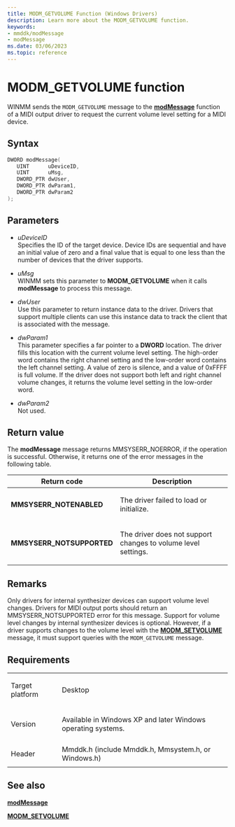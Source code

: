 ```yaml
---
title: MODM_GETVOLUME Function (Windows Drivers)
description: Learn more about the MODM_GETVOLUME function.
keywords:
- mmddk/modMessage
- modMessage
ms.date: 03/06/2023
ms.topic: reference
---
```


# MODM\_GETVOLUME function

WINMM sends the `MODM_GETVOLUME` message to the [**modMessage**](mod-message.md) function of a MIDI output driver to request the current volume level setting for a MIDI device.

## Syntax

``` c++
DWORD modMessage(
   UINT      uDeviceID,
   UINT      uMsg,
   DWORD_PTR dwUser,
   DWORD_PTR dwParam1,
   DWORD_PTR dwParam2
);
```

## Parameters

- *uDeviceID*  
  Specifies the ID of the target device. Device IDs are sequential and have an initial value of zero and a final value that is equal to one less than the number of devices that the driver supports.

- *uMsg*  
  WINMM sets this parameter to **MODM\_GETVOLUME** when it calls **modMessage** to process this message.

- *dwUser*  
  Use this parameter to return instance data to the driver. Drivers that support multiple clients can use this instance data to track the client that is associated with the message.

- *dwParam1*  
  This parameter specifies a far pointer to a **DWORD** location. The driver fills this location with the current volume level setting. The high-order word contains the right channel setting and the low-order word contains the left channel setting. A value of zero is silence, and a value of 0xFFFF is full volume. If the driver does not support both left and right channel volume changes, it returns the volume level setting in the low-order word.

- *dwParam2*  
  Not used.

## Return value

The **modMessage** message returns MMSYSERR\_NOERROR, if the operation is successful. Otherwise, it returns one of the error messages in the following table.

<table>
<thead>
<tr class="header">
<th>Return code</th>
<th>Description</th>
</tr>
</thead>
<tbody>
<tr class="odd">
<td><strong>MMSYSERR_NOTENABLED</strong></td>
<td><p>The driver failed to load or initialize.</p></td>
</tr>
<tr class="even">
<td><strong>MMSYSERR_NOTSUPPORTED</strong></td>
<td><p>The driver does not support changes to volume level settings.</p></td>
</tr>
</tbody>
</table>

## Remarks

Only drivers for internal synthesizer devices can support volume level changes. Drivers for MIDI output ports should return an MMSYSERR\_NOTSUPPORTED error for this message. Support for volume level changes by internal synthesizer devices is optional. However, if a driver supports changes to the volume level with the [**MODM\_SETVOLUME**](modm-setvolume.md) message, it must support queries with the `MODM_GETVOLUME` message.

## Requirements

<table>
<tbody>
<tr class="odd">
<td><p>Target platform</p></td>
<td>Desktop</td>
</tr>
<tr class="even">
<td><p>Version</p></td>
<td><p>Available in Windows XP and later Windows operating systems.</p></td>
</tr>
<tr class="odd">
<td><p>Header</p></td>
<td>Mmddk.h (include Mmddk.h, Mmsystem.h, or Windows.h)</td>
</tr>
</tbody>
</table>

## See also

[**modMessage**](mod-message.md)

[**MODM\_SETVOLUME**](modm-setvolume.md)
